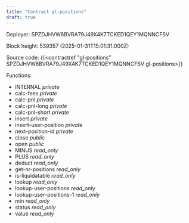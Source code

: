 ```yaml
---
title: "Contract gl-positions"
draft: true
---
```

Deployer: SPZDJHVW6BVRA79J49X4K7TCKED1QEY1MQNNCFSV


 



Block height: 539357 (2025-01-31T15:01:31.000Z)

Source code: {{<contractref "gl-positions" SPZDJHVW6BVRA79J49X4K7TCKED1QEY1MQNNCFSV gl-positions>}}

Functions:

* INTERNAL _private_
* calc-fees _private_
* calc-pnl _private_
* calc-pnl-long _private_
* calc-pnl-short _private_
* insert _private_
* insert-user-position _private_
* next-position-id _private_
* close _public_
* open _public_
* MINUS _read_only_
* PLUS _read_only_
* deduct _read_only_
* get-nr-positions _read_only_
* is-liquidatable _read_only_
* lookup _read_only_
* lookup-user-positions _read_only_
* lookup-user-positions-1 _read_only_
* min _read_only_
* status _read_only_
* value _read_only_

